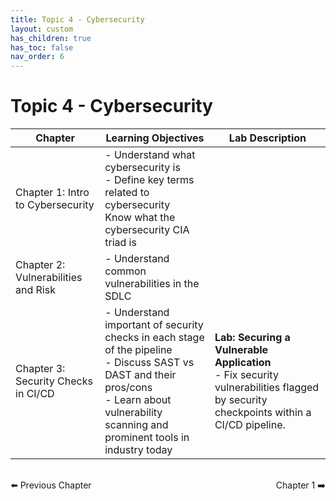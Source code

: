 ```yaml
---
title: Topic 4 - Cybersecurity
layout: custom
has_children: true
has_toc: false
nav_order: 6
---
```


# Topic 4 - Cybersecurity

| Chapter | Learning Objectives | Lab Description |
|---------|---------------------|-----------------|
| Chapter 1: Intro to Cybersecurity | - Understand what cybersecurity is <br>- Define key terms related to cybersecurity<br> Know what the cybersecurity CIA triad is<br> | |
| Chapter 2: Vulnerabilities and Risk | - Understand common vulnerabilities in the SDLC<br> ||
| Chapter 3: Security Checks in CI/CD | - Understand important of security checks in each stage of the pipeline<br>- Discuss SAST vs DAST and their pros/cons<br>- Learn about vulnerability scanning and prominent tools in industry today | **Lab: Securing a Vulnerable Application** <br>- Fix security vulnerabilities flagged by security checkpoints within a CI/CD pipeline. |

<div style="display: flex; justify-content: space-between; margin-top: 2rem;">
  <a href="../Topic-3-DevSecOp-Fundamentals/chapter-6-containerization/lab/containerization-lab-2" style="text-decoration: none;">⬅️ Previous Chapter</a>
  <a href="./chapter-1-intro-to-cybersecurity/" style="text-decoration: none;">Chapter 1 ➡️</a>
</div>